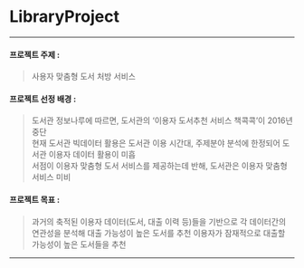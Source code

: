 # LibraryProject
<hr>

#### 프로젝트 주제 : 
> 사용자 맞춤형 도서 처방 서비스<br>

#### 프로젝트 선정 배경 : 

> 도서관 정보나루에 따르면, 도서관의 ‘이용자 도서추천 서비스 책콕콕’이 2016년 중단<br>
> 현재 도서관 빅데이터 활용은 도서관 이용 시간대, 주제분야 분석에 한정되어 도서관 이용자 데이터 활용이 미흡<br>
> 서점이 이용자 맞춤형 도서 서비스를 제공하는데 반해, 도서관은 이용자 맞춤형 서비스 미비<br>

#### 프로젝트 목표 : 

> 과거의 축적된 이용자 데이터(도서, 대출 이력 등)들을 기반으로 각 데이터간의 연관성을 분석해 대출 가능성이 높은 도서를 추천
> 이용자가 잠재적으로 대출할 가능성이 높은 도서들을 추천

<hr>
